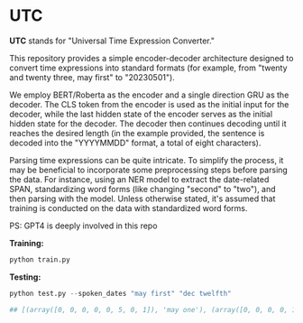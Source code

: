 
# UTC

**UTC** stands for "Universal Time Expression Converter."

This repository provides a simple encoder-decoder architecture designed to convert time expressions into standard formats (for example, from "twenty and twenty three, may first" to "20230501").

We employ BERT/Roberta as the encoder and a single direction GRU as the decoder. The CLS token from the encoder is used as the initial input for the decoder, while the last hidden state of the encoder serves as the initial hidden state for the decoder. The decoder then continues decoding until it reaches the desired length (in the example provided, the sentence is decoded into the "YYYYMMDD" format, a total of eight characters).

Parsing time expressions can be quite intricate. To simplify the process, it may be beneficial to incorporate some preprocessing steps before parsing the data. For instance, using an NER model to extract the date-related SPAN, standardizing word forms (like changing "second" to "two"), and then parsing with the model. Unless otherwise stated, it's assumed that training is conducted on the data with standardized word forms.

PS: GPT4 is deeply involved in this repo

**Training:**

```python
python train.py
```

**Testing:**

```python
python test.py --spoken_dates "may first" "dec twelfth"

## [(array([0, 0, 0, 0, 0, 5, 0, 1]), 'may one'), (array([0, 0, 0, 0, 1, 2, 1, 2]), 'dec twelve')]
```
